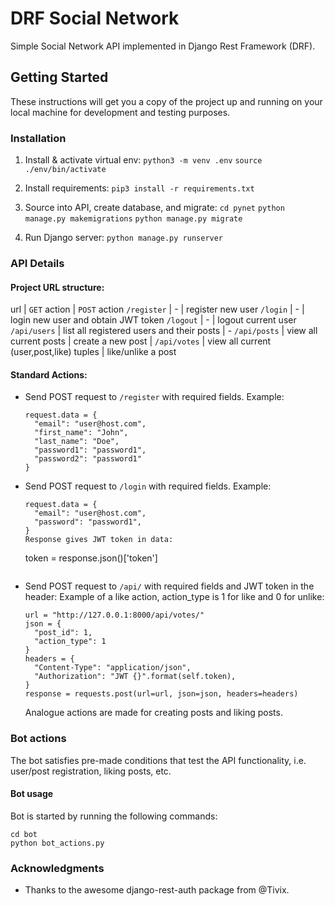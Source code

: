 # DRF Social Network

Simple Social Network API implemented in Django Rest Framework (DRF).

## Getting Started

These instructions will get you a copy of the project up and running on your local machine for development and testing purposes.

### Installation

1. Install & activate virtual env:
    `python3 -m venv .env`
    `source ./env/bin/activate`

2. Install requirements:
    `pip3 install -r requirements.txt`

3. Source into API, create database, and migrate:
    `cd pynet`
    `python manage.py makemigrations`
    `python manage.py migrate`

4. Run Django server:
    `python manage.py runserver`

### API Details

#### Project URL structure:
url | `GET` action | `POST` action
`/register` | - | register new user
`/login` | - | login new user and obtain JWT token
`/logout` | - | logout current user
`/api/users` | list all registered users and their posts | -
`/api/posts` | view all current posts | create a new post |
`/api/votes` | view all current (user,post,like) tuples | like/unlike a post

#### Standard Actions:

* Send POST request to `/register` with required fields.
  Example:
  ```
  request.data = {
    "email": "user@host.com",
    "first_name": "John",
    "last_name": "Doe",
    "password1": "password1",
    "password2": "password1"
  }
  ```

* Send POST request to `/login` with required fields.
  Example:
  ```
  request.data = {
    "email": "user@host.com",
    "password": "password1",
  }
  Response gives JWT token in data:
  ```
  token = response.json()['token']
  ```

* Send POST request to `/api/` with required fields and JWT token in the header:
  Example of a like action, action_type is 1 for like and 0 for unlike:
  ```
  url = "http://127.0.0.1:8000/api/votes/"
  json = {
    "post_id": 1,
    "action_type": 1
  }
  headers = {
    "Content-Type": "application/json",
    "Authorization": "JWT {}".format(self.token),
  }
  response = requests.post(url=url, json=json, headers=headers)
  ```
  Analogue actions are made for creating posts and liking posts.


### Bot actions

The bot satisfies pre-made conditions that test the API functionality, i.e. user/post registration, liking posts, etc.

#### Bot usage

Bot is started by running the following commands:
```
cd bot
python bot_actions.py
```

### Acknowledgments
* Thanks to the awesome django-rest-auth package from @Tivix.
